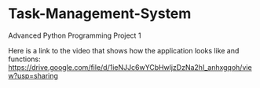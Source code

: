 # Task-Management-System

Advanced Python Programming Project 1

Here is a link to the video that shows how the application looks like and functions: https://drive.google.com/file/d/1ieNJJc6wYCbHwljzDzNa2hI_anhxgqoh/view?usp=sharing
